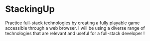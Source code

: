 # StackingUp
Practice full-stack technologies by creating a fully playable game accessible through a web browser. I will be using a diverse range of technologies that are relevant and useful for a full-stack developer ! 
